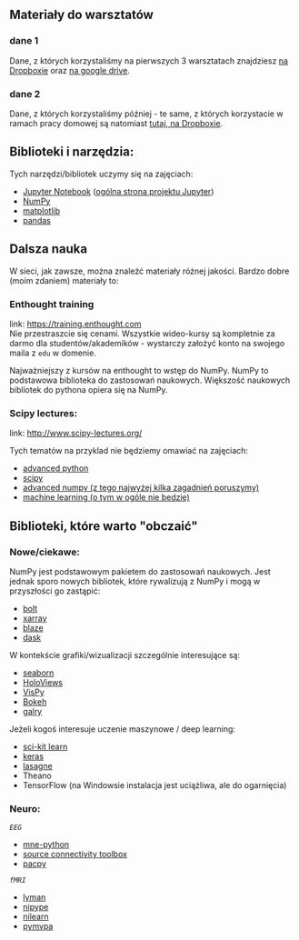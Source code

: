 ## Materiały do warsztatów
### dane 1
Dane, z których korzystaliśmy na pierwszych 3 warsztatach znajdziesz [na Dropboxie](https://www.dropbox.com/sh/rexe6smd9sjkus1/AAD83oxSbup3s0VOGL5j8Qpha?dl=0) oraz [na google drive](https://drive.google.com/a/swps.edu.pl/folderview?id=0B3VsSOe5fKjeX3BlNmpDeE1Oc2c&usp=sharing).
### dane 2
Dane, z których korzystaliśmy później - te same, z których korzystacie w ramach pracy domowej są natomiast [tutaj, na Dropboxie](https://www.dropbox.com/sh/8lhwx9b12ci2c91/AACM1fA_Av5YkxXTPk-wlDDQa?dl=0). 

## Biblioteki i narzędzia:
Tych narzędzi/bibliotek uczymy się na zajęciach:
* [Jupyter Notebook](http://jupyter.readthedocs.io/en/latest/index.html) ([ogólna strona projektu Jupyter](http://jupyter.org/))
* [NumPy](http://www.numpy.org/)
* [matplotlib](http://matplotlib.org/)
* [pandas](http://pandas.pydata.org/)

## Dalsza nauka

W sieci, jak zawsze, można znaleźć materiały różnej jakości. Bardzo dobre (moim zdaniem) materiały to:

### Enthought training
link: https://training.enthought.com  
Nie przestraszcie się cenami. Wszystkie wideo-kursy są kompletnie za darmo dla studentów/akademików - wystarczy założyć konto na swojego maila z `edu` w domenie.
  
Najważniejszy z kursów na enthought to wstęp do NumPy. NumPy to podstawowa biblioteka do zastosowań naukowych. Większość naukowych bibliotek do pythona opiera się na NumPy.

### Scipy lectures:
link: http://www.scipy-lectures.org/

Tych tematów na przyklad nie będziemy omawiać na zajęciach:
* [advanced python](http://www.scipy-lectures.org/advanced/advanced_python/index.html)
* [scipy](http://www.scipy-lectures.org/intro/scipy.html)
* [advanced numpy (z tego najwyżej kilka zagadnień poruszymy)](http://www.scipy-lectures.org/advanced/advanced_numpy/index.html)
* [machine learning (o tym w ogóle nie bedzie)](http://www.scipy-lectures.org/packages/scikit-learn/index.html)


## Biblioteki, które warto "obczaić"

### Nowe/ciekawe:
NumPy jest podstawowym pakietem do zastosowań naukowych. Jest jednak sporo nowych bibliotek, które rywalizują z NumPy i mogą w przyszłości go zastąpić:
- [bolt](https://github.com/bolt-project/bolt)
- [xarray](https://github.com/xray/xray)
- [blaze](https://github.com/blaze/blaze)
- [dask](http://dask.pydata.org/en/latest/)

W kontekście grafiki/wizualizacji szczególnie interesujące są:
- [seaborn](http://stanford.edu/~mwaskom/software/seaborn/)
- [HoloViews](http://holoviews.org/)
- [VisPy](http://vispy.org/)
- [Bokeh](http://bokeh.pydata.org/en/latest/)
- [galry](http://www.pygal.org/en/latest/)

Jeżeli kogoś interesuje uczenie maszynowe / deep learning:
- [sci-kit learn](http://scikit-learn.org/stable/)
- [keras](http://keras.io/)
- [lasagne](http://lasagne.readthedocs.org/en/latest/index.html)
- Theano
- TensorFlow (na Windowsie instalacja jest uciążliwa, ale do ogarnięcia)

### Neuro:
*`EEG`*
* [mne-python](http://martinos.org/mne/stable/index.html)
* [source connectivity toolbox](https://github.com/scot-dev/scot)
* [pacpy](https://github.com/voytekresearch/pacpy)  

*`fMRI`*
* [lyman](http://web.stanford.edu/~mwaskom/software/lyman/)
* [nipype](http://www.mit.edu/~satra/nipype-nightly/)
* [nilearn](http://nilearn.github.io/)
* [pymvpa](http://www.pymvpa.org/)
